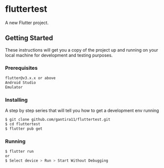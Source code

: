 # fluttertest

A new Flutter project.

## Getting Started

These instructions will get you a copy of the project up and running on your local machine for development and testing
purposes.

### Prerequisites


```bash
flutter@v3.x.x or above
Android Studio
Emulator
```

### Installing

A step by step series that will tell you how to get a development env running

```bash
$ git clone github.com/gantira11/fluttertest.git
$ cd fluttertest
$ flutter pub get
```

### Running

```bash
$ flutter run 
or 
$ Select device > Run > Start Without Debugging
```